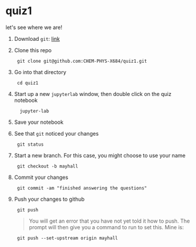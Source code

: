 # quiz1
let's see where we are!

1. Download `git`: [link](https://git-scm.com/downloads)
2. Clone this repo
  
        git clone git@github.com:CHEM-PHYS-X684/quiz1.git
      
3. Go into that directory

        cd quiz1
        
4. Start up a new `jupyterlab` window, then double click on the quiz notebook

         jupyter-lab
         
5. Save your notebook 
6. See that `git` noticed your changes

        git status
        
7. Start a new branch. For this case, you might choose to use your name

        git checkout -b mayhall
        
8. Commit your changes

        git commit -am "finished answering the questions"

9. Push your changes to github

        git push
        
   > You will get an error that you have not yet told it how to push. The prompt will then give you a command to run to set this. Mine is:
  
        git push --set-upstream origin mayhall
        
        
 
